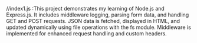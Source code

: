 //index1.js :This project demonstrates my learning of Node.js and Express.js. It includes middleware logging, parsing form data, and handling GET and POST requests. JSON data is fetched, displayed in HTML, and updated dynamically using file operations with the fs module. Middleware is implemented for enhanced request handling and custom headers.
